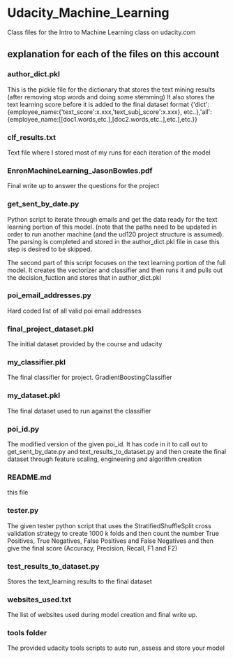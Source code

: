 # Udacity_Machine_Learning
Class files for the Intro to Machine Learning class on udacity.com

## explanation for each of the files on this account

### author_dict.pkl
This is the pickle file for the dictionary that stores the text mining results (after removing stop words and doing some stemming)
It also stores the text learning score before it is added to the final dataset
format {'dict':{employee_name:{'text_score':x.xxx,'text_subj_score':x.xxx}, etc..},'all':{employee_name:[[doc1.words,etc.],[doc2.words,etc..],etc.],etc.}}

### clf_results.txt
Text file where I stored most of my runs for each iteration of the model

### EnronMachineLearning_JasonBowles.pdf
Final write up to answer the questions for the project

### get_sent_by_date.py
Python script to iterate through emails and get the data ready for the text learning portion of this model.  (note that the paths need to be updated in order to run another machine (and the ud120 project structure is assumed).  The parsing is completed and stored in the author_dict.pkl file in case this step is desired to be skipped.

The second part of this script focuses on the text learning portion of the full model.  It creates the vectorizer and classifier and then runs it and pulls out the decision_fuction and stores that in author_dict.pkl

### poi_email_addresses.py
Hard coded list of all valid poi email addresses

### final_project_dataset.pkl
The initial dataset provided by the course and udacity

### my_classifier.pkl
The final classifier for project.  GradientBoostingClassifier

### my_dataset.pkl
The final dataset used to run against the classifier

### poi_id.py
The modified version of the given poi_id.  It has code in it to call out to get_sent_by_date.py and text_results_to_dataset.py and then create the final dataset through feature scaling, engineering and algorithm creation

### README.md
this file

### tester.py
The given tester python script that uses the StratifiedShuffleSplit cross validation strategy to create 1000 k folds and then count the number True Positives, True Negatives, False Positives and False Negatives and then give the final score (Accuracy, Precision, Recall, F1 and F2)

### test_results_to_dataset.py
Stores the text_learning results to the final dataset

### websites_used.txt
The list of websites used during model creation and final write up.

### tools folder
The provided udacity tools scripts to auto run, assess and store your model

